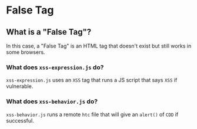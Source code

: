 # False Tag
## What is a "False Tag"?
In this case, a "False Tag" is an HTML tag that doesn't exist but still works in some browsers.
### What does <code>xss-expression.js</code> do?
<code>xss-expression.js</code> uses an <code>XSS</code> tag that runs a JS script that says <code>XSS</code> if vulnerable.
### What does <code>xss-behavior.js</code> do?
<code>xss-behavior.js</code> runs a remote <code>htc</code> file that will give an <code>alert()</code> of <code>CDD</code> if successful.
